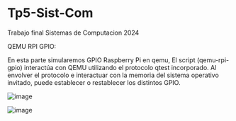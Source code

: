 # Tp5-Sist-Com
Trabajo final Sistemas de Computacion 2024

QEMU RPI GPIO:

En esta parte simularemos GPIO Raspberry Pi en qemu,
El script (qemu-rpi-gpio) interactúa con QEMU utilizando el protocolo qtest incorporado.
Al envolver el protocolo e interactuar con la memoria del sistema operativo invitado, puede establecer o restablecer los distintos GPIO.

![image](https://github.com/GiulianoDallariUNC/Tp5-Sist-Com/assets/147262273/b1a3da65-729d-4b38-9026-f028d3120431)

![image](https://github.com/GiulianoDallariUNC/Tp5-Sist-Com/assets/147262273/adcf8fbd-aa2f-44cc-8acd-b8c115bb46f3)

